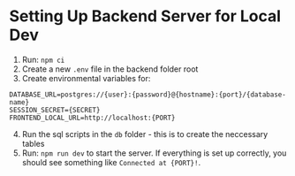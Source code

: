 # Setting Up Backend Server for Local Dev

1. Run: `npm ci`
2. Create a new `.env` file in the backend folder root
3. Create environmental variables for:

```
DATABASE_URL=postgres://{user}:{password}@{hostname}:{port}/{database-name}
SESSION_SECRET={SECRET}
FRONTEND_LOCAL_URL=http://localhost:{PORT}
```

4. Run the sql scripts in the `db` folder - this is to create the neccessary tables
5. Run: `npm run dev` to start the server. If everything is set up correctly, you should see something like `Connected at {PORT}!`.
